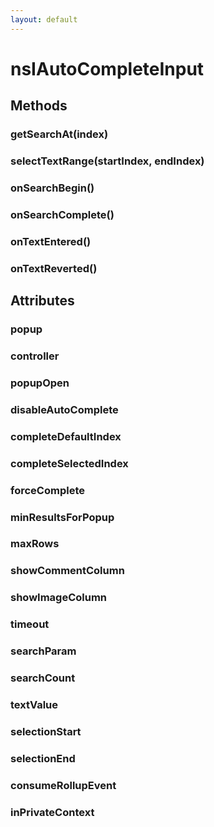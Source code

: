 ```yaml
---
layout: default
---
```


# nsIAutoCompleteInput #

## Methods ##

### getSearchAt(index) ###

### selectTextRange(startIndex, endIndex) ###

### onSearchBegin() ###

### onSearchComplete() ###

### onTextEntered() ###

### onTextReverted() ###

## Attributes ##

### popup ###

### controller ###

### popupOpen ###

### disableAutoComplete ###

### completeDefaultIndex ###

### completeSelectedIndex ###

### forceComplete ###

### minResultsForPopup ###

### maxRows ###

### showCommentColumn ###

### showImageColumn ###

### timeout ###

### searchParam ###

### searchCount ###

### textValue ###

### selectionStart ###

### selectionEnd ###

### consumeRollupEvent ###

### inPrivateContext ###
